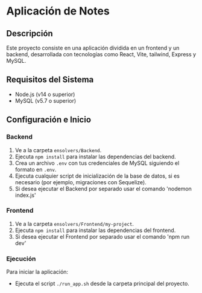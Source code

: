# Aplicación de Notes

## Descripción
Este proyecto consiste en una aplicación dividida en un frontend y un backend, desarrollada con tecnologías como React, Vite, tailwind, Express y MySQL.

## Requisitos del Sistema
- Node.js (v14 o superior)
- MySQL (v5.7 o superior)

## Configuración e Inicio

### Backend
1. Ve a la carpeta `ensolvers/Backend`.
2. Ejecuta `npm install` para instalar las dependencias del backend.
3. Crea un archivo `.env` con tus credenciales de MySQL siguiendo el formato en `.env`.
4. Ejecuta cualquier script de inicialización de la base de datos, si es necesario (por ejemplo, migraciones con Sequelize).
5. Si desea ejecutar el Backend por separado usar el comando 'nodemon index.js'

### Frontend
1. Ve a la carpeta `ensolvers/Frontend/my-project`.
2. Ejecuta `npm install` para instalar las dependencias del frontend.
3. Si desea ejecutar el Frontend por separado usar el comando 'npm run dev'

### Ejecución
Para iniciar la aplicación:

- Ejecuta el script `./run_app.sh` desde la carpeta principal del proyecto.